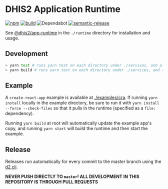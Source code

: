 # DHIS2 Application Runtime

[![npm](https://img.shields.io/npm/v/@dhis2/app-runtime.svg)](https://www.npmjs.com/package/@dhis2/app-runtime)
[![build](https://img.shields.io/travis/dhis2/app-runtime.svg)](https://travis-ci.com/dhis2/app-runtime)
![Dependabot](https://badgen.net/dependabot/dhis2/app-runtime/?icon=dependabot)
[![semantic-release](https://img.shields.io/badge/%20%20%F0%9F%93%A6%F0%9F%9A%80-semantic--release-e10079.svg)](https://github.com/semantic-release/semantic-release)

See [@dhis2/app-runtime](./runtime) in the `./runtime` directory for installation and usage.

## Development

```sh
> yarn test # runs yarn test on each directory under ./services, and also in ./runtime
> yarn build # runs yarn test on each directory under ./services, and then in ./runtime
```

## Example

A `create-react-app` example is available at [./examples/cra](./examples/cra). If running `yarn install` locally in the example directory, be sure to run it with `yarn install --force --check-files` so that it pulls in the runtime (specified as a `file:` dependency).

Running `yarn build` at root will automatically update the example app's copy, and running `yarn start` will build the runtime and then start the example.

## Release

Releases run automatically for every commit to the master branch using the [d2 cli](https://github.com/dhis2/cli).

**NEVER PUSH DIRECTLY TO `master`! ALL DEVELOPMENT IN THIS REPOSITORY IS THROUGH PULL REQUESTS**
